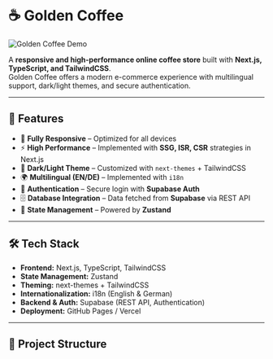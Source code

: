 # ☕ Golden Coffee

![Golden Coffee Demo](./demo.gif)

A **responsive and high-performance online coffee store** built with **Next.js, TypeScript, and TailwindCSS**.  
Golden Coffee offers a modern e-commerce experience with multilingual support, dark/light themes, and secure authentication.

---

## 🚀 Features

- 📱 **Fully Responsive** – Optimized for all devices  
- ⚡ **High Performance** – Implemented with **SSG, ISR, CSR** strategies in Next.js  
- 🌙 **Dark/Light Theme** – Customized with `next-themes` + TailwindCSS  
- 🌍 **Multilingual (EN/DE)** – Implemented with `i18n`  
- 🔐 **Authentication** – Secure login with **Supabase Auth**  
- 🗄️ **Database Integration** – Data fetched from **Supabase** via REST API  
- 🧩 **State Management** – Powered by **Zustand**  

---

## 🛠️ Tech Stack

- **Frontend:** Next.js, TypeScript, TailwindCSS  
- **State Management:** Zustand  
- **Theming:** next-themes + TailwindCSS  
- **Internationalization:** i18n (English & German)  
- **Backend & Auth:** Supabase (REST API, Authentication)  
- **Deployment:** GitHub Pages / Vercel  

---

## 📂 Project Structure


